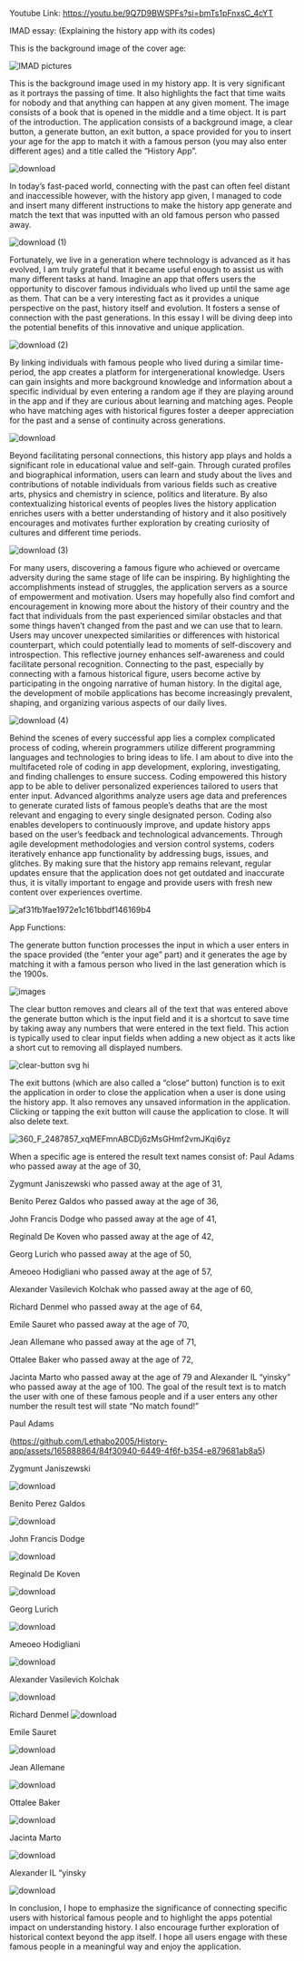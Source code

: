 Youtube Link: https://youtu.be/9Q7D9BWSPFs?si=bmTs1pFnxsC_4cYT

IMAD essay: (Explaining the history app with its codes)

This is the background image of the cover age:

![IMAD pictures](https://github.com/Lethabo2005/History-app/assets/165888864/48d7beed-ca5c-4e8d-a532-9e2b0d60ac34)


This is the background image used in my history app. It is very significant as it portrays the passing of
time. It also highlights the fact that time waits for nobody and that anything can happen at any given
moment. The image consists of a book that is opened in the middle and a time object. It is part of
the introduction. The application consists of a background image, a clear button, a generate button,
an exit button, a space provided for you to insert your age for the app to match it with a famous
person (you may also enter different ages) and a title called the “History App”.

![download](https://github.com/Lethabo2005/History-app/assets/165888864/6f050104-051f-4cba-aada-efaf982689c9)


In today’s fast-paced world, connecting with the past can often feel distant and inaccessible
however, with the history app given, I managed to code and insert many different instructions to
make the history app generate and match the text that was inputted with an old famous person who
passed away.

![download (1)](https://github.com/Lethabo2005/History-app/assets/165888864/9a7d03ab-4f29-4be0-8aeb-9c4fce9a7320)



Fortunately, we live in a generation where technology is advanced as it has evolved, I am truly
grateful that it became useful enough to assist us with many different tasks at hand. Imagine an app
that offers users the opportunity to discover famous individuals who lived up until the same age as
them. That can be a very interesting fact as it provides a unique perspective on the past, history
itself and evolution. It fosters a sense of connection with the past generations. In this essay I will be
diving deep into the potential benefits of this innovative and unique application.


![download (2)](https://github.com/Lethabo2005/History-app/assets/165888864/b49715e1-f1d1-467a-86e6-e4de7d6ec918)



By linking individuals with famous people who lived during a similar time-period, the app creates a
platform for intergenerational knowledge. Users can gain insights and more background knowledge
and information about a specific individual by even entering a random age if they are playing around
in the app and if they are curious about learning and matching ages. People who have matching ages
with historical figures foster a deeper appreciation for the past and a sense of continuity across
generations.


![download](https://github.com/Lethabo2005/History-app/assets/165888864/85911c21-6130-4c08-abbb-f77e53e6bda0)



Beyond facilitating personal connections, this history app plays and holds a significant role in
educational value and self-gain. Through curated profiles and biographical information, users can
learn and study about the lives and contributions of notable individuals from various fields such as
creative arts, physics and chemistry in science, politics and literature. By also contextualizing
historical events of peoples lives the history application enriches users with a better understanding
of history and it also positively encourages and motivates further exploration by creating curiosity of
cultures and different time periods.

![download (3)](https://github.com/Lethabo2005/History-app/assets/165888864/d8388309-4196-44df-8e20-f4f5d4dc51b3)




For many users, discovering a famous figure who achieved or overcame adversity during the same
stage of life can be inspiring. By highlighting the accomplishments instead of struggles, the
application servers as a source of empowerment and motivation. Users may hopefully also find
comfort and encouragement in knowing more about the history of their country and the fact that
individuals from the past experienced similar obstacles and that some things haven’t changed from
the past and we can use that to learn.
Users may uncover unexpected similarities or differences with historical counterpart, which could
potentially lead to moments of self-discovery and introspection. This reflective journey enhances
self-awareness and could facilitate personal recognition. Connecting to the past, especially by
connecting with a famous historical figure, users become active by participating in the ongoing
narrative of human history.
In the digital age, the development of mobile applications has become increasingly prevalent,
shaping, and organizing various aspects of our daily lives.


![download (4)](https://github.com/Lethabo2005/History-app/assets/165888864/8ba268e7-5c48-4edc-bdc5-4cc7ba228acf)



Behind the scenes of every successful app lies a complex complicated process of coding, wherein
programmers utilize different programming languages and technologies to bring ideas to life. I am
about to dive into the multifaceted role of coding in app development, exploring, investigating, and
finding challenges to ensure success. Coding empowered this history app to be able to deliver
personalized experiences tailored to users that enter input. Advanced algorithms analyze users age
data and preferences to generate curated lists of famous people’s deaths that are the most relevant
and engaging to every single designated person. Coding also enables developers to continuously
improve, and update history apps based on the user’s feedback and technological advancements.
Through agile development methodologies and version control systems, coders iteratively enhance
app functionality by addressing bugs, issues, and glitches. By making sure that the history app
remains relevant, regular updates ensure that the application does not get outdated and inaccurate
thus, it is vitally important to engage and provide users with fresh new content over experiences
overtime.


![af31fb1fae1972e1c161bbdf146169b4](https://github.com/Lethabo2005/History-app/assets/165888864/804ffa12-1b96-4633-aaef-c8c96234aff0)




App Functions:

The generate button function processes the input in which a user enters in the space provided (the
“enter your age” part) and it generates the age by matching it with a famous person who lived in the
last generation which is the 1900s.

![images](https://github.com/Lethabo2005/History-app/assets/165888864/90a5b0a1-3a88-4276-a6b3-f3392376293b)




The clear button removes and clears all of the text that was entered above the generate button
which is the input field and it is a shortcut to save time by taking away any numbers that were
entered in the text field. This action is typically used to clear input fields when adding a new object
as it acts like a short cut to removing all displayed numbers.

![clear-button svg hi](https://github.com/Lethabo2005/History-app/assets/165888864/d9dae548-e772-4f5e-9564-730e6ce6c86a)




The exit buttons (which are also called a “close“ button) function is to exit the application in order to
close the application when a user is done using the history app. It also removes any unsaved
information in the application. Clicking or tapping the exit button will cause the application to close.
It will also delete text.

![360_F_2487857_xqMEFmnABCDj6zMsGHmf2vmJKqi6yz](https://github.com/Lethabo2005/History-app/assets/165888864/1a7dfa8d-d401-4ef0-a9b4-b66e6e8ab4eb) 





When a specific age is entered the result text names consist of: Paul Adams who passed away at the
age of 30, 

Zygmunt Janiszewski who passed away at the age of 31, 

Benito Perez Galdos who passed
away at the age of 36,

John Francis Dodge who passed away at the age of 41, 

Reginald De Koven
who passed away at the age of 42,

Georg Lurich who passed away at the age of 50,

Ameoeo Hodigliani who passed away at the age of 57,

Alexander Vasilevich Kolchak who passed away at the
age of 60,

Richard Denmel who passed away at the age of 64,

Emile Sauret who passed away at the
age of 70, 


Jean Allemane who passed away at the age of 71,

Ottalee Baker who passed away at the
age of 72, 


Jacinta Marto who passed away at the age of 79 and Alexander IL “yinsky” who passed
away at the age of 100. The goal of the result text is to match the user with one of these famous
people and if a user enters any other number the result test will state “No match found!”



Paul Adams


(https://github.com/Lethabo2005/History-app/assets/165888864/84f30940-6449-4f6f-b354-e879681ab8a5)




Zygmunt Janiszewski

![download](https://github.com/Lethabo2005/History-app/assets/165888864/7cf8bb1a-7d71-422a-aefd-99a3e9920a80)




Benito Perez Galdos

![download](https://github.com/Lethabo2005/History-app/assets/165888864/bd0251bb-520a-4acf-a040-2326ba111533) 






John Francis Dodge

![download](https://github.com/Lethabo2005/History-app/assets/165888864/44f963d9-ddea-4e1e-b778-9c47fa4df742) 






Reginald De Koven


![download](https://github.com/Lethabo2005/History-app/assets/165888864/b856192e-c769-431d-ba0f-b65ece3e81b3) 





Georg Lurich

![download](https://github.com/Lethabo2005/History-app/assets/165888864/7192af32-6441-4cb2-a9d0-18cd2f32fdcc) 






Ameoeo Hodigliani

![download](https://github.com/Lethabo2005/History-app/assets/165888864/94da26ee-164b-4134-aa53-addc07ea8233) 




Alexander Vasilevich Kolchak


![download](https://github.com/Lethabo2005/History-app/assets/165888864/a7a1477a-07f0-4e32-945f-72f7e5e407d2) 





Richard Denmel
![download](https://github.com/Lethabo2005/History-app/assets/165888864/5b79531e-cc1e-480c-8776-515af03cb65b) 





Emile Sauret

![download](https://github.com/Lethabo2005/History-app/assets/165888864/bc7b1025-5c89-4281-8d05-27ede3fc6886) 






Jean Allemane 


![download](https://github.com/Lethabo2005/History-app/assets/165888864/ed63bd08-eb99-4d28-a9b6-6a3ffa1668f7)



Ottalee Baker


![download](https://github.com/Lethabo2005/History-app/assets/165888864/5ec85baa-e217-42ae-a72d-4d2381e8b64e) 





Jacinta Marto

![download](https://github.com/Lethabo2005/History-app/assets/165888864/dece670a-98c4-403d-8958-dea236599345)



Alexander IL “yinsky

![download](https://github.com/Lethabo2005/History-app/assets/165888864/e2c74f03-8f9b-45fb-b8cf-57bd223a6eac) 




In conclusion, I hope to emphasize the significance of connecting specific users with historical
famous people and to highlight the apps potential impact on understanding history. I also encourage
further exploration of historical context beyond the app itself. I hope all users engage with these
famous people in a meaningful way and enjoy the application.  

